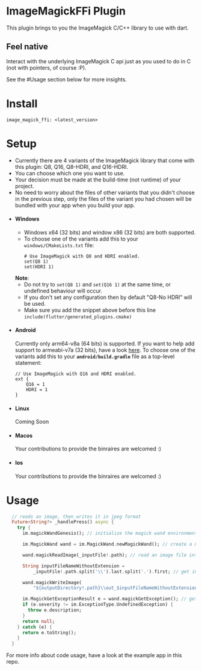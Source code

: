 # ImageMagickFFi Plugin
This plugin brings to you the ImageMagick C/C++ library to use with dart.
## Feel native
Interact with the underlying ImageMagick C api just as you used to do in C (not with pointers, of course :P).

See the #Usage section below for more insights.

# Install
`image_magick_ffi: <latest_version>`

# Setup
- Currently there are 4 variants of the ImageMagick library that come with this plugin: Q8, Q16, Q8-HDRI, and Q16-HDRI.
- You can choose which one you want to use.
- Your decision must be made at the build-time (not runtime) of your project.
- No need to worry about the files of other variants that you didn't choose in the previous step, only the files of the variant you had chosen will be bundled with your app when you build your app.
- #### Windows
  - Windows x64 (32 bits) and window x86 (32 bits) are both supported.
  - To choose one of the variants add this to your `windows/CMakeLists.txt` file:
    ```
    # Use ImageMagick with Q8 and HDRI enabled.
    set(Q8 1)
    set(HDRI 1)
    ```
  **Note**:
  - Do not try to `set(Q8 1)` and `set(Q16 1)` at the same time, or undefined behaviour will occur.
  - If you don't set any configuration then by default "Q8-No HDRI" will be used.
  - Make sure you add the snippet above before this line `include(flutter/generated_plugins.cmake)`
- #### Android
  Currently only arm64-v8a (64 bits) is supported. If you want to help add support to armeabi-v7a (32 bits), have a look [here](https://github.com/MolotovCherry/Android-ImageMagick7/discussions/95).
  To choose one of the variants add this to your **`android/build.gradle`** file as a top-level statement:
    ```
    // Use ImageMagick with Q16 and HDRI enabled.
    ext {
        Q16 = 1
        HDRI = 1
    }
    ```
- #### Linux
  Coming Soon
- #### Macos
  Your contributions to provide the binraires are welcomed :)
- #### Ios
  Your contributions to provide the binraires are welcomed :)

# Usage
```dart
  // reads an image, then writes it in jpeg format
  Future<String?> _handlePress() async {
    try {
      im.magickWandGenesis(); // initialize the magick wand environment

      im.MagickWand wand = im.MagickWand.newMagickWand(); // create a new wand

      wand.magickReadImage(_inputFile!.path); // read an image file into the wand

      String inputFileNameWithoutExtension =
          _inputFile!.path.split('\\').last.split('.').first; // get input image name without extension

      wand.magickWriteImage(
          "${outputDirectory!.path}\\out_$inputFileNameWithoutExtension.jpeg"); // write image in jpeg format, automatically detects the format from the file extension

      im.MagickGetExceptionResult e = wand.magickGetException(); // get error, if any
      if (e.severity != im.ExceptionType.UndefinedException) {
        throw e.description;
      }
      return null;
    } catch (e) {
      return e.toString();
    }
  }
  ```
For more info about code usage, have a look at the example app in this repo.